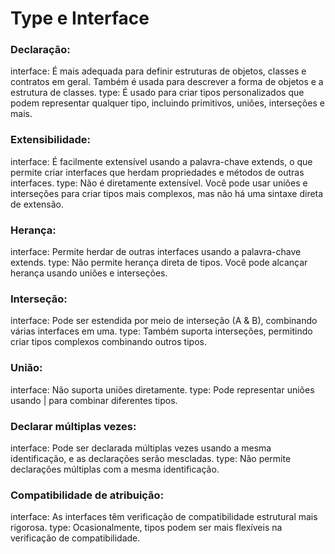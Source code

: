# Type e Interface

### Declaração:

interface: É mais adequada para definir estruturas de objetos, classes e contratos em geral. Também é usada para descrever a forma de objetos e a estrutura de classes.
type: É usado para criar tipos personalizados que podem representar qualquer tipo, incluindo primitivos, uniões, interseções e mais.

### Extensibilidade:

interface: É facilmente extensível usando a palavra-chave extends, o que permite criar interfaces que herdam propriedades e métodos de outras interfaces.
type: Não é diretamente extensível. Você pode usar uniões e interseções para criar tipos mais complexos, mas não há uma sintaxe direta de extensão.

### Herança:

interface: Permite herdar de outras interfaces usando a palavra-chave extends.
type: Não permite herança direta de tipos. Você pode alcançar herança usando uniões e interseções.

### Interseção:

interface: Pode ser estendida por meio de interseção (A & B), combinando várias interfaces em uma.
type: Também suporta interseções, permitindo criar tipos complexos combinando outros tipos.

### União:

interface: Não suporta uniões diretamente.
type: Pode representar uniões usando | para combinar diferentes tipos.

### Declarar múltiplas vezes:

interface: Pode ser declarada múltiplas vezes usando a mesma identificação, e as declarações serão mescladas.
type: Não permite declarações múltiplas com a mesma identificação.

### Compatibilidade de atribuição:

interface: As interfaces têm verificação de compatibilidade estrutural mais rigorosa.
type: Ocasionalmente, tipos podem ser mais flexíveis na verificação de compatibilidade.
